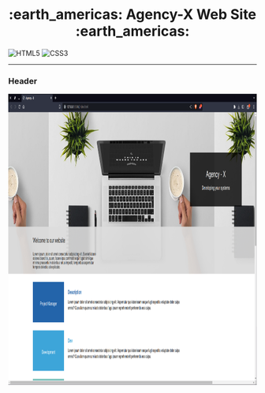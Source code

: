 <h1 align="center">:earth_americas: Agency-X Web Site :earth_americas:</h1>

![HTML5](https://img.shields.io/badge/HTML5-E34F26?style=for-the-badge&logo=html5&logoColor=white)
![CSS3](https://img.shields.io/badge/CSS3-1572B6?style=for-the-badge&logo=css3&logoColor=white)

---

<h3>Header</h3>
<img src="img/screenshots/agency-header.png" width="1000"  height="590" title="Header Page">
